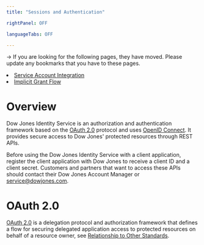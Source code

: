 ```yaml
---
title: "Sessions and Authentication"

rightPanel: OFF

languageTabs: OFF

---
```

-> If you are looking for the following pages, they have moved. Please update any bookmarks that you have to these pages. <li><a href="/site/docs/quick_start/service_account_integration">Service Account Integration</a></li><li><a href="/site/docs/quick_start/implicit_grant_flow">Implicit Grant Flow</a></li>

# Overview

Dow Jones Identity Service is an authorization and authentication framework based on the [OAuth 2.0](#oauth-20) protocol and uses <a href="http://openid.net" target="_blank">OpenID Connect</a>. It provides secure access to Dow Jones' protected resources through REST APIs.

Before using the Dow Jones Identity Service with a client application, register the client application with Dow Jones to receive a client ID and a client secret. Customers and partners that want to access these APIs should contact their Dow Jones Account Manager or [service@dowjones.com](mailto:service@dowjones.com).

<span id="oauth-20"></span>
# OAuth 2.0

<a href="http://oauth.net/about/" target="_blank">OAuth 2.0</a> is a delegation protocol and authorization framework that defines a flow for securing delegated application access to protected resources on behalf of a resource owner, see [Relationship to Other Standards](relationship/).
